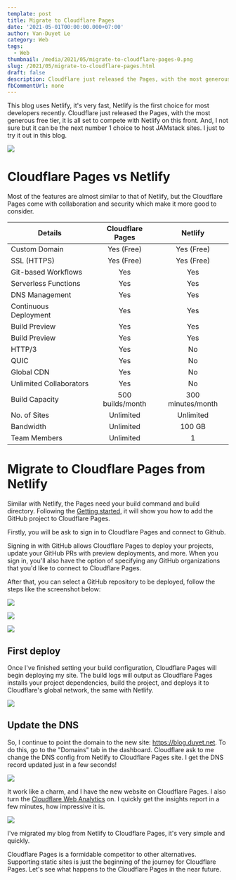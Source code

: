 ```yaml
---
template: post
title: Migrate to Cloudflare Pages
date: '2021-05-01T00:00:00.000+07:00'
author: Van-Duyet Le
category: Web
tags:
  - Web
thumbnail: /media/2021/05/migrate-to-cloudflare-pages-0.png
slug: /2021/05/migrate-to-cloudflare-pages.html
draft: false
description: Cloudflare just released the Pages, with the most generous free tier, it is all set to compete with Netlify on this front. I just to try it out in this blog.
fbCommentUrl: none
---
```


This blog uses Netlify, it's very fast, Netlify is the first choice for most developers recently.
Cloudflare just released the Pages, with the most generous free tier, it is all set to compete with Netlify on this front.
And, I not sure but it can be the next number 1 choice to host JAMstack sites. I just to try it out in this blog.

![](/media/2021/05/migrate-to-cloudflare-pages-0.png)

# Cloudflare Pages vs Netlify

Most of the features are almost similar to that of Netlify, but the Cloudflare Pages come with collaboration and security which make it more good to consider.

| Details                 | Cloudflare Pages |      Netlify      |
|-------------------------|:----------------:|:-----------------:|
| Custom Domain           |    Yes (Free)    |     Yes (Free)    |
| SSL (HTTPS)             |    Yes (Free)    |     Yes (Free)    |
| Git-based Workflows     |        Yes       |        Yes        |
| Serverless Functions    |        Yes       |        Yes        |
| DNS Management          |        Yes       |        Yes        |
| Continuous Deployment   |        Yes       |        Yes        |
| Build Preview           |        Yes       |        Yes        |
| Build Preview           |        Yes       |        Yes        |
| HTTP/3                  |        Yes       |         No        |
| QUIC                    |        Yes       |         No        |
| Global CDN              |        Yes       |         No        |
| Unlimited Collaborators |        Yes       |         No        |
| Build Capacity          | 500 builds/month | 300 minutes/month |
| No. of Sites            |     Unlimited    |     Unlimited     |
| Bandwidth               |     Unlimited    |       100 GB      |
| Team Members            |     Unlimited    |         1         |

# Migrate to Cloudflare Pages from Netlify

Similar with Netlify, the Pages need your build command and build directory.
Following the [Getting started](https://developers.cloudflare.com/pages/getting-started),
it will show you how to add the GitHub project to Cloudflare Pages.

Firstly, you will be ask to sign in to Cloudflare Pages and connect to Github.

Signing in with GitHub allows Cloudflare Pages to deploy your projects, update your GitHub PRs
with preview deployments, and more. When you sign in, you'll also have the option of specifying
any GitHub organizations that you'd like to connect to Cloudflare Pages.

After that, you can select a GitHub repository to be deployed, follow the steps like the screenshot below:

![](/media/2021/05/migrate-to-cloudflare-pages-1.png)

![](/media/2021/05/migrate-to-cloudflare-pages-2.png)

![](/media/2021/05/migrate-to-cloudflare-pages-3.png)

## First deploy

Once I've finished setting your build configuration, Cloudflare Pages will begin deploying my site.
The build logs will output as Cloudflare Pages installs your project dependencies, build the project,
and deploys it to Cloudflare's global network, the same with Netlify.

![](/media/2021/05/migrate-to-cloudflare-pages-4.png)

## Update the DNS

So, I continue to point the domain to the new site: https://blog.duyet.net. To do this, go to the "Domains" tab in the dashboard.
Cloudflare ask to me change the DNS config from Netlify to Cloudflare Pages site. I get the DNS record updated just in a few seconds!

![](/media/2021/05/migrate-to-cloudflare-pages-5.png)

It work like a charm, and I have the new website on Cloudflare Pages. I also turn the [Cloudflare Web Analytics](https://www.cloudflare.com/web-analytics/) on.
I quickly get the insights report in a few minutes, how impressive it is.

![](/media/2021/05/migrate-to-cloudflare-pages-6.png)

I've migrated my blog from Netlify to Cloudflare Pages, it's very simple and quickly.

Cloudflare Pages is a formidable competitor to other alternatives.
Supporting static sites is just the beginning of the journey for Cloudflare Pages.
Let's see what happens to the Cloudflare Pages in the near future.
